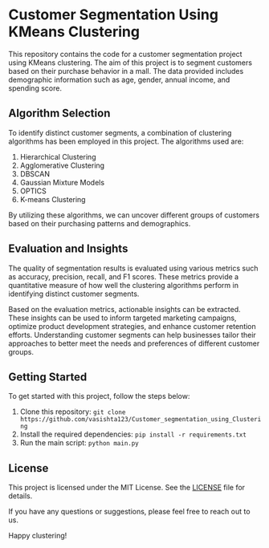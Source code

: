 # Customer Segmentation Using KMeans Clustering

This repository contains the code for a customer segmentation project using KMeans clustering. The aim of this project is to segment customers based on their purchase behavior in a mall. The data provided includes demographic information such as age, gender, annual income, and spending score.

## Algorithm Selection

To identify distinct customer segments, a combination of clustering algorithms has been employed in this project. The algorithms used are:

1. Hierarchical Clustering
2. Agglomerative Clustering
3. DBSCAN
4. Gaussian Mixture Models
5. OPTICS
6. K-means Clustering

By utilizing these algorithms, we can uncover different groups of customers based on their purchasing patterns and demographics.

## Evaluation and Insights

The quality of segmentation results is evaluated using various metrics such as accuracy, precision, recall, and F1 scores. These metrics provide a quantitative measure of how well the clustering algorithms perform in identifying distinct customer segments.

Based on the evaluation metrics, actionable insights can be extracted. These insights can be used to inform targeted marketing campaigns, optimize product development strategies, and enhance customer retention efforts. Understanding customer segments can help businesses tailor their approaches to better meet the needs and preferences of different customer groups.

## Getting Started

To get started with this project, follow the steps below:

1. Clone this repository: `git clone https://github.com/vasishta123/Customer_segmentation_using_Clustering`
2. Install the required dependencies: `pip install -r requirements.txt`
3. Run the main script: `python main.py`

## License

This project is licensed under the MIT License. See the [LICENSE](LICENSE) file for details.

If you have any questions or suggestions, please feel free to reach out to us.

Happy clustering!
